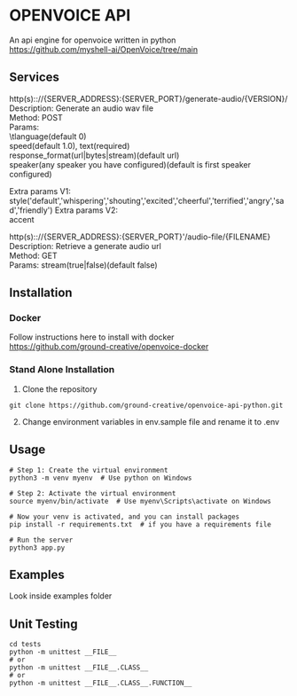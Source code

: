 # OPENVOICE API

An api engine for openvoice written in python<br />
https://github.com/myshell-ai/OpenVoice/tree/main

## Services

http(s):://{SERVER_ADDRESS}:{SERVER_PORT}/generate-audio/{VERSION}/<br />
Description: Generate an audio wav file<br />
Method: POST <br />
Params:<br />
\tlanguage(default 0)<br />
    speed(default 1.0), text(required)<br /> 
    response_format(url|bytes|stream)(default url)<br /> 
    speaker(any speaker you have configured)(default is first speaker configured)<br />

Extra params V1:<br /> 
    style('default','whispering','shouting','excited','cheerful','terrified','angry','sad','friendly')
Extra params V2:<br /> 
    accent<br />

http(s):://{SERVER_ADDRESS}:{SERVER_PORT}'/audio-file/{FILENAME}<br />
Description: Retrieve a generate audio url<br />
Method: GET<br />
Params: stream(true|false)(default false)


## Installation

### Docker

Follow instructions here to install with docker<br /> 
https://github.com/ground-creative/openvoice-docker

### Stand Alone Installation

1) Clone the repository
```
git clone https://github.com/ground-creative/openvoice-api-python.git
```

2) Change environment variables in env.sample file and rename it to .env

## Usage

```
# Step 1: Create the virtual environment
python3 -m venv myenv  # Use python on Windows

# Step 2: Activate the virtual environment
source myenv/bin/activate  # Use myenv\Scripts\activate on Windows

# Now your venv is activated, and you can install packages
pip install -r requirements.txt  # if you have a requirements file

# Run the server
python3 app.py
```

## Examples

Look inside examples folder

## Unit Testing

```
cd tests
python -m unittest __FILE__
# or
python -m unittest __FILE__.CLASS__
# or
python -m unittest __FILE__.CLASS__.FUNCTION__
```
